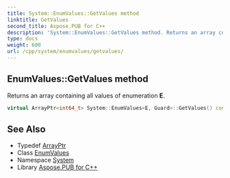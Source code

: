 ```yaml
---
title: System::EnumValues::GetValues method
linktitle: GetValues
second_title: Aspose.PUB for C++
description: 'System::EnumValues::GetValues method. Returns an array containing all values of enumeration E in C++.'
type: docs
weight: 600
url: /cpp/system/enumvalues/getvalues/
---
```

## EnumValues::GetValues method


Returns an array containing all values of enumeration **E**.

```cpp
virtual ArrayPtr<int64_t> System::EnumValues<E, Guard>::GetValues() const override
```

## See Also

* Typedef [ArrayPtr](../../arrayptr/)
* Class [EnumValues](../)
* Namespace [System](../../)
* Library [Aspose.PUB for C++](../../../)
